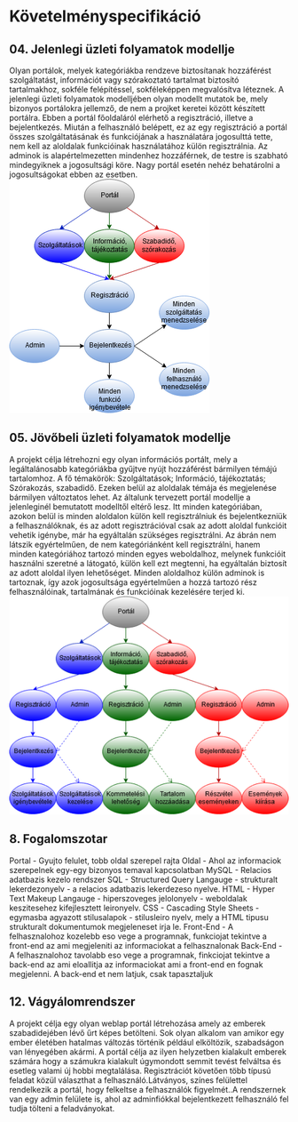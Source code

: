 # Követelményspecifikáció

## 04. Jelenlegi üzleti folyamatok modellje
Olyan portálok, melyek kategóriákba rendzeve biztosítanak hozzáférést szolgáltatást, információt vagy szórakoztató tartalmat biztosító tartalmakhoz, sokféle felépítéssel, sokféleképpen megvalósítva léteznek. A jelenlegi üzleti folyamatok modelljében olyan modellt mutatok be, mely bizonyos portálokra jellemző, de nem a projket keretei között készített portálra. Ebben a portál főoldaláról elérhető a regisztráció, illetve a bejelentkezés. Miután a felhasználó belépett, ez az egy regisztráció a portál összes szolgáltatásának és funkciójának a használatára jogosulttá tette, nem kell az aloldalak funkcióinak használatához külön regisztrálnia. Az adminok is alapértelmezetten mindenhez hozzáférnek, de testre is szabható mindegyiknek a jogosultsági köre. Nagy portál esetén nehéz behatárolni a jogosultságokat ebben az esetben.
![Jelenlegi üzleti folyamatok modellje](Dokumentacio_kepek/jelenlegi_modell.png)

## 05. Jövőbeli üzleti folyamatok modellje
A projekt célja létrehozni egy olyan információs portált, mely a legáltalánosabb kategóriákba gyűjtve nyújt hozzáférést bármilyen témájú tartalomhoz. A fő témakörök: Szolgáltatások; Információ, tájékoztatás; Szórakozás, szabadidő. Ezeken belül az aloldalak témája és megjelenése bármilyen változtatos lehet. Az általunk tervezett portál modellje a jelenleginél bemutatott modelltől eltérő lesz. Itt minden kategóriában, azokon belül is minden aloldalon külön kell regisztrálniuk és bejelentkezniük a felhasználóknak, és az adott regisztrációval csak az adott aloldal funkcióit vehetik igénybe, már ha egyáltalán szükséges regisztrálni. Az ábrán nem látszik egyértelműen, de nem kategóriánként kell regisztrálni, hanem minden kategóriához tartozó minden egyes weboldalhoz, melynek funkcióit használni szeretné a látogató, külön kell ezt megtenni, ha egyáltalán biztosít az adott aloldal ilyen lehetőséget. Minden aloldalhoz külön adminok is tartoznak, így azok jogosultsága egyértelműen a hozzá tartozó rész felhasználóinak, tartalmának és funkcióinak kezelésére terjed ki.
![Jelenlegi üzleti folyamatok modellje](Dokumentacio_kepek/igenyelt_modell.png)

## 8. Fogalomszotar 
Portal - Gyujto felulet, tobb oldal szerepel rajta
Oldal - Ahol az informaciok szerepelnek egy-egy bizonyos temaval kapcsolatban
MySQL - Relacios adatbazis kezelo rendszer 
SQL - Structured Query Langauge - strukturalt lekerdezonyelv - a relacios adatbazis lekerdezeso nyelve.
HTML - Hyper Text Makeup Langauge - hiperszoveges jelolonyelv - weboldalak keszitesehez kifejlesztett leironyelv.
CSS - Cascading Style Sheets - egymasba agyazott stilusalapok - stilusleiro nyelv, mely a HTML tipusu strukturalt dokumentumok megjeleneset irja le.
Front-End - A felhasznalohoz kozelebb eso vege a programnak, funkciojat tekintve a front-end az ami megjeleniti az informaciokat a felhasznalonak
Back-End - A felhasznalohoz tavolabb eso vege a programnak, finkciojat tekintve a back-end az ami eloallitja az informaciokat ami a front-end en fognak megjelenni. A back-end et nem latjuk, csak tapasztaljuk

## 12. Vágyálomrendszer
A projekt célja egy olyan weblap portál létrehozása amely az emberek szabadidejében lévő űrt képes betölteni. Sok olyan alkalom van amikor egy ember életében hatalmas változás történik például elköltözik, szabadságon van lényegében akármi. A portál célja az ilyen helyzetben kialakult emberek számára hogy a számukra kialakult úgymondott semmit tevést felváltsa és esetleg valami új hobbi megtalálása. Regisztrációt követően több típusú feladat közül választhat a felhasználó.Látványos, színes felülettel rendelkezik a portál, hogy felkeltse a felhasználók figyelmét..A rendszernek van egy admin felülete is, ahol az adminfiókkal bejelentkezett felhasználó fel tudja tölteni a feladványokat.